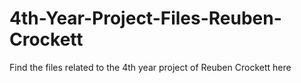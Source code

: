 # 4th-Year-Project-Files-Reuben-Crockett
Find the files related to the 4th year project of Reuben Crockett here
